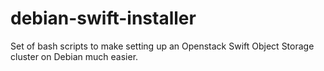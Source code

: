 debian-swift-installer
======================

Set of bash scripts to make setting up an Openstack Swift Object Storage cluster on Debian much easier.
